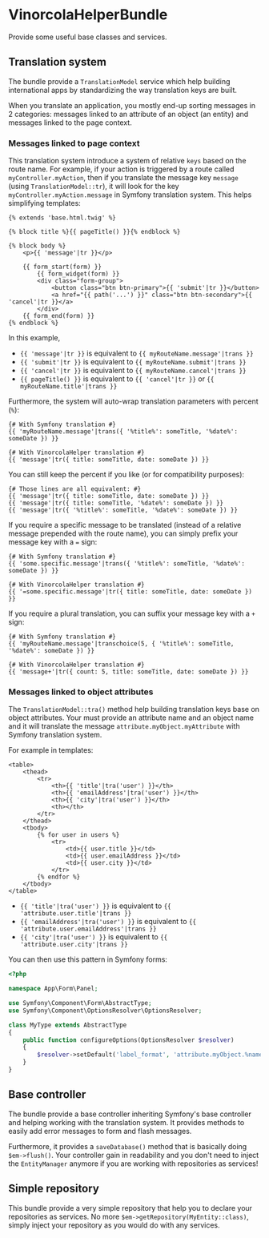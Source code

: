 # VinorcolaHelperBundle

Provide some useful base classes and services.

## Translation system

The bundle provide a `TranslationModel` service which help building international apps by standardizing the way translation keys are built.

When you translate an application, you mostly end-up sorting messages in 2 categories: messages linked to an attribute of an object (an entity) and messages linked to the page context.

### Messages linked to page context

This translation system introduce a system of relative `keys` based on the route name. For example, if your action is triggered by a route called `myController.myAction`, then if you translate the message key `message` (using `TranslationModel::tr`), it will look for the key `myController.myAction.message` in Symfony translation system. This helps simplifying templates:

```twig
{% extends 'base.html.twig' %}

{% block title %}{{ pageTitle() }}{% endblock %}

{% block body %}
    <p>{{ 'message'|tr }}</p>

    {{ form_start(form) }}
        {{ form_widget(form) }}
        <div class="form-group">
            <button class="btn btn-primary">{{ 'submit'|tr }}</button>
            <a href="{{ path('...') }}" class="btn btn-secondary">{{ 'cancel'|tr }}</a>
        </div>
    {{ form_end(form) }}
{% endblock %}
```

In this example,

* `{{ 'message'|tr }}` is equivalent to `{{ myRouteName.message'|trans }}`
* `{{ 'submit'|tr }}` is equivalent to `{{ myRouteName.submit'|trans }}`
* `{{ 'cancel'|tr }}` is equivalent to `{{ myRouteName.cancel'|trans }}`
* `{{ pageTitle() }}` is equivalent to `{{ 'cancel'|tr }}` or `{{ myRouteName.title'|trans }}`

Furthermore, the system will auto-wrap translation parameters with percent (`%`):

```twig
{# With Symfony translation #}
{{ 'myRouteName.message'|trans({ '%title%': someTitle, '%date%': someDate }) }}

{# With VinorcolaHelper translation #}
{{ 'message'|tr({ title: someTitle, date: someDate }) }}
```

You can still keep the percent if you like (or for compatibility purposes):

```twig
{# Those lines are all equivalent: #}
{{ 'message'|tr({ title: someTitle, date: someDate }) }}
{{ 'message'|tr({ title: someTitle, '%date%': someDate }) }}
{{ 'message'|tr({ '%title%': someTitle, '%date%': someDate }) }}
```

If you require a specific message to be translated (instead of a relative message prepended with the route name), you can simply prefix your message key with a `=` sign:

```twig
{# With Symfony translation #}
{{ 'some.specific.message'|trans({ '%title%': someTitle, '%date%': someDate }) }}

{# With VinorcolaHelper translation #}
{{ '=some.specific.message'|tr({ title: someTitle, date: someDate }) }}
```

If you require a plural translation, you can suffix your message key with a `+` sign:

```twig
{# With Symfony translation #}
{{ 'myRouteName.message'|transchoice(5, { '%title%': someTitle, '%date%': someDate }) }}

{# With VinorcolaHelper translation #}
{{ 'message+'|tr({ count: 5, title: someTitle, date: someDate }) }}
```

### Messages linked to object attributes

The `TranslationModel::tra()` method help building translation keys base on object attributes. Your must provide an attribute name and an object name and it will translate the message `attribute.myObject.myAttribute` with Symfony translation system.

For example in templates:

```twig
<table>
    <thead>
        <tr>
            <th>{{ 'title'|tra('user') }}</th>
            <th>{{ 'emailAddress'|tra('user') }}</th>
            <th>{{ 'city'|tra('user') }}</th>
            <th></th>
        </tr>
    </thead>
    <tbody>
        {% for user in users %}
            <tr>
                <td>{{ user.title }}</td>
                <td>{{ user.emailAddress }}</td>
                <td>{{ user.city }}</td>
            </tr>
        {% endfor %}
    </tbody>
</table>
```

* `{{ 'title'|tra('user') }}` is equivalent to `{{ 'attribute.user.title'|trans }}`
* `{{ 'emailAddress'|tra('user') }}` is equivalent to `{{ 'attribute.user.emailAddress'|trans }}`
* `{{ 'city'|tra('user') }}` is equivalent to `{{ 'attribute.user.city'|trans }}`

You can then use this pattern in Symfony forms:

```php
<?php

namespace App\Form\Panel;

use Symfony\Component\Form\AbstractType;
use Symfony\Component\OptionsResolver\OptionsResolver;

class MyType extends AbstractType
{
    public function configureOptions(OptionsResolver $resolver)
    {
        $resolver->setDefault('label_format', 'attribute.myObject.%name%');
    }
}
```

## Base controller

The bundle provide a base controller inheriting Symfony's base controller and helping working with the translation system. It provides methods to easily add error messages to form and flash messages.

Furthermore, it provides a `saveDatabase()` method that is basically doing `$em->flush()`. Your controller gain in readability and you don't need to inject the `EntityManager` anymore if you are working with repositories as services!

## Simple repository

This bundle provide a very simple repository that help you to declare your repositories as services. No more `$em->getRepository(MyEntity::class)`, simply inject your repository as you would do with any services.
